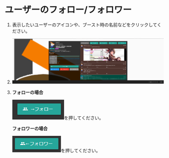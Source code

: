 # ユーザーのフォロー/フォロワー

1. 表示したいユーザーのアイコンや、ブースト時の名前などをクリックしてください。
2. ![user1](https://raw.githubusercontent.com/cutls/TheDeskDocs/master/media/user1.png)
3. **フォローの場合**  

   ![user4](https://raw.githubusercontent.com/cutls/TheDeskDocs/master/media/user4.png)を押してください。  

   **フォロワーの場合**  

   ![user5](https://raw.githubusercontent.com/cutls/TheDeskDocs/master/media/user5.png)を押してください。  

